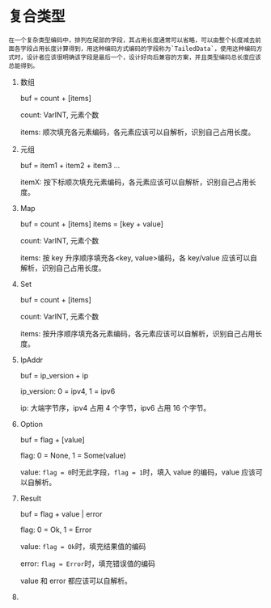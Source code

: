 # 复合类型

    在一个复杂类型编码中，排列在尾部的字段，其占用长度通常可以省略，可以由整个长度减去前面各字段占用长度计算得到，用这种编码方式编码的字段称为`TailedData`，使用这种编码方式时，设计者应该很明确该字段是最后一个，设计好向后兼容的方案，并且类型编码总长度应该总能得到。

1. 数组

    buf = count + [items]

    count: VarINT, 元素个数

    items: 顺次填充各元素编码，各元素应该可以自解析，识别自己占用长度。

2. 元组

    buf = item1 + item2 + item3 ...

    itemX: 按下标顺次填充元素编码，各元素应该可以自解析，识别自己占用长度。

3. Map

    buf = count + [items]
    items = [key + value]

    count: VarINT, 元素个数

    items: 按 key 升序顺序填充各<key, value>编码，各 key/value 应该可以自解析，识别自己占用长度。

4. Set

    buf = count + [items]

    count: VarINT, 元素个数

    items: 按升序顺序填充各元素编码，各元素应该可以自解析，识别自己占用长度。

5. IpAddr

    buf = ip_version + ip

    ip_version: 0 = ipv4, 1 = ipv6

    ip: 大端字节序，ipv4 占用 4 个字节，ipv6 占用 16 个字节。

6. Option

    buf = flag + [value]

    flag: 0 = None, 1 = Some(value)

    value: `flag = 0`时无此字段，`flag = 1`时，填入 value 的编码，value 应该可以自解析。

7. Result

    buf = flag + value | error

    flag: 0 = Ok, 1 = Error

    value: `flag = Ok`时，填充结果值的编码

    error: `flag = Error`时，填充错误值的编码

    value 和 error 都应该可以自解析。

8. 